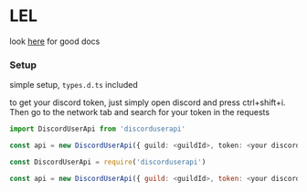 # LEL

look [here](https://discord.com/developers/docs/resources/channel#embed-object) for good docs

### Setup

simple setup, `types.d.ts` included

to get your discord token, just simply open discord and press ctrl+shift+i. Then go to the network tab and search for your token in the requests

```typescript
import DiscordUserApi from 'discorduserapi'

const api = new DiscordUserApi({ guild: <guildId>, token: <your discord token> })
```

```javascript
const DiscordUserApi = require('discorduserapi')

const api = new DiscordUserApi({ guild: <guildId>, token: <your discord token> })
```
